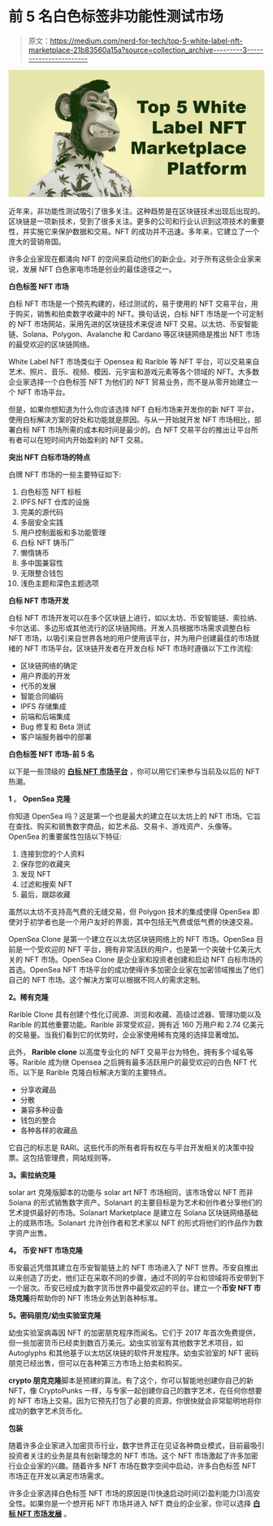 # 前 5 名白色标签非功能性测试市场

> 原文：<https://medium.com/nerd-for-tech/top-5-white-label-nft-marketplace-21b83560a15a?source=collection_archive---------3----------------------->

![](img/9d8d805e91cd9d25c9de2a6dafaa6a1f.png)

近年来，非功能性测试吸引了很多关注。这种趋势是在区块链技术出现后出现的。区块链是一项新技术，受到了很多关注。更多的公司和行业认识到这项技术的重要性，并实施它来保护数据和交易。NFT 的成功并不迅速。多年来，它建立了一个庞大的营销帝国。

许多企业家现在都涌向 NFT 的空间来启动他们的新企业。对于所有这些企业家来说，发展 NFT 白色家电市场是创业的最佳途径之一。

**白色标签 NFT 市场**

白标 NFT 市场是一个预先构建的，经过测试的，易于使用的 NFT 交易平台，用于购买，销售和拍卖数字收藏中的 NFT。换句话说，白标 NFT 市场是一个可定制的 NFT 市场网站，采用先进的区块链技术来促进 NFT 交易。以太坊、币安智能链、Solana、Polygon、Avalanche 和 Cardano 等区块链网络是推出 NFT 市场的最受欢迎的区块链网络。

White Label NFT 市场类似于 Opensea 和 Rarible 等 NFT 平台，可以交易来自艺术、照片、音乐、视频、模因、元宇宙和游戏元素等各个领域的 NFT。大多数企业家选择一个白色标签 NFT 为他们的 NFT 贸易业务，而不是从零开始建立一个 NFT 市场平台。

但是，如果你想知道为什么你应该选择 NFT 白标市场来开发你的新 NFT 平台，使用白标解决方案的好处和功能就是原因。与从一开始就开发 NFT 市场相比，部署白标 NFT 市场所需的成本和时间是最少的。白 NFT 交易平台的推出让平台所有者可以在短时间内开始盈利的 NFT 交易。

**突出 NFT 白标市场的特点**

白牌 NFT 市场的一些主要特征如下:

1.  白色标签 NFT 标桩
2.  IPFS NFT 仓库的设施
3.  完美的源代码
4.  多层安全实践
5.  用户控制面板和多功能管理
6.  白标 NFT 铸币厂
7.  懒惰铸币
8.  多中国兼容性
9.  无限整合钱包
10.  浅色主题和深色主题选项

**白标 NFT 市场开发**

白标 NFT 市场开发可以在多个区块链上进行，如以太坊、币安智能链、索拉纳、卡尔达诺、多边形或其他流行的区块链网络。开发人员根据市场需求调整白标 NFT 市场，以吸引来自世界各地的用户使用该平台，并为用户创建最佳的市场就绪的 NFT 市场平台。区块链开发者在开发白标 NFT 市场时遵循以下工作流程:

*   区块链网络的确定
*   用户界面的开发
*   代币的发展
*   智能合同编码
*   IPFS 存储集成
*   前端和后端集成
*   Bug 修复和 Beta 测试
*   客户端服务器中的部署

**白色标签 NFT 市场-前 5 名**

以下是一些顶级的 [**白标 NFT 市场平台**](https://www.clarisco.com/white-label-nft-marketplace-development) ，你可以用它们来参与当前及以后的 NFT 热潮。

**1** 。 **OpenSea 克隆**

你知道 OpenSea 吗？这是第一个也是最大的建立在以太坊上的 NFT 市场。它旨在查找、购买和销售数字商品，如艺术品、交易卡、游戏资产、头像等。OpenSea 的重要属性包括以下特征:

1.  连接到您的个人资料
2.  保存您的收藏夹
3.  发现 NFT
4.  过滤和搜索 NFT
5.  最后，跟踪收藏

虽然以太坊不支持高气费的无缝交易，但 Polygon 技术的集成使得 OpenSea 即使对于初学者也是一个用户友好的界面，其中包括无气费或低气费的快速交易。

OpenSea Clone 是第一个建立在以太坊区块链网络上的 NFT 市场。OpenSea 目前是一个受欢迎的 NFT 平台，拥有非常活跃的用户，也是第一个突破十亿美元大关的 NFT 市场。OpenSea Clone 是企业家和投资者创建和启动 NFT 白标市场的首选。OpenSea NFT 市场平台的成功使得许多加密企业家在加密领域推出了他们自己的 NFT 市场。这个解决方案可以根据不同人的需求定制。

**2。稀有克隆**

Rarible Clone 具有创建个性化订阅源、浏览和收藏、高级过滤器、管理功能以及 Rarible 的其他重要功能。Rarible 非常受欢迎，拥有近 160 万用户和 2.74 亿美元的交易量。当我们看到它的优势时，企业家使用稀有克隆的选择显著增加。

此外， **Rarible clone** 以高度专业化的 NFT 交易平台为特色，拥有多个域名等等。Rarible 成为继 Opensea 之后拥有最多活跃用户的最受欢迎的白色 NFT 代币。以下是 Rarible 克隆白标解决方案的主要特点。

*   分享收藏品
*   分散
*   兼容多种设备
*   钱包的整合
*   各种各样的收藏品

它自己的标志是 RARI。这些代币的所有者将有权在与平台开发相关的决策中投票。这包括管理费，网站规则等。

**3。索拉纳克隆**

solar art 克隆版脚本的功能与 solar art NFT 市场相同，该市场曾以 NFT 而非 Solana 的形式销售数字资产。Solanart 的主要目标是为艺术和创作者分享他们的艺术提供最好的市场。Solanart Marketplace 是建立在 Solana 区块链网络基础上的成熟市场。Solanart 允许创作者和艺术家以 NFT 的形式将他们的作品作为数字资产出售。

**4。** **币安 NFT 市场克隆**

币安最近凭借其建立在币安智能链上的 NFT 市场进入了 NFT 世界。币安自推出以来创造了历史，他们正在采取不同的步骤，通过不同的平台和领域将币安带到下一个层次。币安已经成为数字货币世界中最受欢迎的平台。建立一个**币安 NFT 市场克隆**将帮助你的 NFT 市场业务达到各种标准。

**5。密码朋克/幼虫实验室克隆**

幼虫实验室病毒因 NFT 的加密朋克程序而闻名。它们于 2017 年首次免费提供，但一些加密货币已经卖到数百万美元。幼虫实验室有其他数字艺术项目，如 Autoglyphs 和其他基于以太坊区块链的软件开发程序。幼虫实验室的 NFT 密码朋克已经出售，但可以在各种第三方市场上拍卖和购买。

**crypto 朋克克隆**脚本是预建的算法。有了这个，你可以智能地创建你自己的新 NFT，像 CryptoPunks 一样，与专家一起创建你自己的数字艺术，在任何你想要的 NFT 市场上交易。因为它预先打包了必要的资源，你很快就会非常聪明地将你成功的数字艺术货币化。

**包装**

随着许多企业家进入加密货币行业，数字世界正在见证各种商业模式，目前最吸引投资者关注的业务是具有创新理念的 NFT 市场。这个 NFT 市场激起了许多加密行业企业家的兴趣。随着许多 NFT 市场在数字空间中启动，许多白色标签 NFT 市场正在开发以满足市场需求。

许多企业家选择白色标签 NFT 市场的原因是(1)快速启动时间(2)盈利能力(3)高安全性。如果你是一个想开拓 NFT 市场并进入 NFT 商业的企业家，你可以选择 [**白标 NFT 市场发展**](https://www.clarisco.com/white-label-nft-marketplace-development) 。